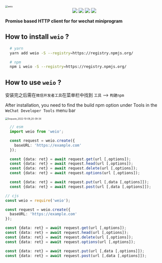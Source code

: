 <img src="https://yoneyy.gonghuolianmeng.com/2022-10-10-021650.png" alt="weio" style="zoom:50%;" />

<div align="center">
	<img src="https://img.shields.io/github/stars/yoneyy/weio?color=yellow" />
  <img src="https://img.shields.io/github/forks/yoneyy/weio" />
  <img src="https://img.shields.io/github/issues/yoneyy/weio" />
  <img src="https://img.shields.io/github/license/yoneyy/weio?logo=MIT" />
</div>



**Promise based HTTP client for for wechat miniprogram**

## How to install `weio` ?
```sh
  # yarn
  yarn add weio -S --registry=https://registry.npmjs.org/

  # npm
  npm i weio -S --registry=https://registry.npmjs.org/
```

## How to use `weio` ?

安装完之后需在`微信开发者工具`在菜单栏中找到 `工具` --> `构建npm`

After installation, you need to find the build npm option under Tools in the `WeChat Developer Tools` menu bar

<img src="https://yoneyy.gonghuolianmeng.com/2022-10-10-014140.png" alt="Snipaste_2022-10-09_20-39-34" style="zoom:50%;" />

```ts
  // esm
  import weio from 'weio';

  const request = weio.create({
    baseURL: 'https://example.com'
  });

  const {data: ret} = await request.get(url [,options]);
  const {data: ret} = await request.head(url [,options]);
  const {data: ret} = await request.delete(url [,options]);
  const {data: ret} = await request.options(url [,options]);

  const {data: ret} = await request.put(url [,data [,options]]);
  const {data: ret} = await request.post(url [,data [,options]]);
```

```ts
// cjs
const weio = require('weio');

const request = weio.create({
  baseURL: 'https://example.com'
});

const {data: ret} = await request.get(url [,options]);
const {data: ret} = await request.head(url [,options]);
const {data: ret} = await request.delete(url [,options]);
const {data: ret} = await request.options(url [,options]);

const {data: ret} = await request.put(url [,data [,options]]);
const {data: ret} = await request.post(url [,data [,options]]);
```

